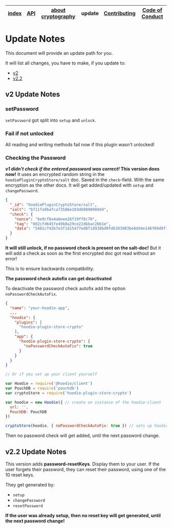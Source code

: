 | [index](../README.md) | [API](./api.md) | [about cryptography](./about_cryptography.md) | update | [Contributing](../CONTRIBUTING.md) | [Code of Conduct](../CODE_OF_CONDUCT.md) |
|-----------------------|-----------------|-----------------------------------------------|--------|-----------------------------------|------------------------------------------|

# Update Notes

This document will provide an update path for you.

It will list all changes, you have to make, if you update to:

- [v2](#v2-update-notes)
- [v2.2](#v22-update-notes)

## v2 Update Notes

### setPassword

`setPassword` got split into `setup` and `unlock`.

### Fail if not unlocked

All reading and writing methods fail now if this plugin wasn't unlocked!

### Checking the Password

__*v1 didn't check if the entered password was correct!* This version does now!__
It uses an encrypted random string in the `hoodiePluginCryptoStore/salt` doc. Saved in the `check`-field. With the same encryption as the other docs. It will get added/updated with `setup` and `changePassword`.

```JSON
{
  "_id": "hoodiePluginCryptoStore/salt",
  "salt": "bf11fa9bafca73586e103d60898989d4",
  "check": {
    "nonce": "6e9cf8a4a6eee26f19ff8c70",
    "tag": "0d2cfd645fe49b8a29ce22dbbac26b1e",
    "data": "5481cf42b7e3f1d15477ed8f1d938bd9fd6103903be6dd4e146f69d9f124e34f33b7f ... this is 256 chars long ..."
  }
}
```

__It will still unlock, if no password check is present on the salt-doc!__ But it will add a check as soon as the first encrypted doc got read without an error!

This is to ensure backwards compatibility.

__The password check autofix can get deactivated__

To deactivate the password check autofix add the option `noPasswordCheckAutoFix`.


```json
{
  "name": "your-hoodie-app",
  ...
  "hoodie": {
    "plugins": [
      "hoodie-plugin-store-crypto"
    ],
    "app": {
      "hoodie-plugin-store-crypto": {
        "noPasswordCheckAutoFix": true
      }
    }
  }
}
```

```javascript
// Or if you set up your client yourself

var Hoodie = require('@hoodie/client')
var PouchDB = require('pouchdb')
var cryptoStore = require('hoodie-plugin-store-crypto')

var hoodie = new Hoodie({ // create an instance of the hoodie-client
  url: '',
  PouchDB: PouchDB
})

cryptoStore(hoodie, { noPasswordCheckAutoFix: true }) // sets up hoodie.cryptoStore
```

Then no password check will get added, until the next password change.

## v2.2 Update Notes

This version adds __password-resetKeys__. Display them to your user. If the user forgets their password, they can
reset their password, using one of the 10 reset keys.

They get generated by:
- `setup`
- `changePassword`
- `resetPassword`

__If the user was already setup, then no reset key will get generated, until the next password change!__
